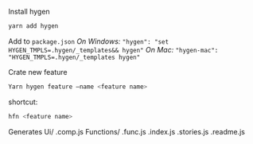 Install hygen

```sh
yarn add hygen
```

Add to `package.json`
_On Windows:_
`"hygen": "set HYGEN_TMPLS=.hygen/_templates&& hygen"`
_On Mac:_
`"hygen-mac": "HYGEN_TMPLS=.hygen/_templates hygen"`

Crate new feature

```sh
Yarn hygen feature —name <feature name>
```

shortcut:

```sh
hfn <feature name>
```

Generates
<Component name>
Ui/
<Component name>.comp.js
Functions/
<Component name>.func.js
<Component name>.index.js
<Component name>.stories.js
<Component name>.readme.js
